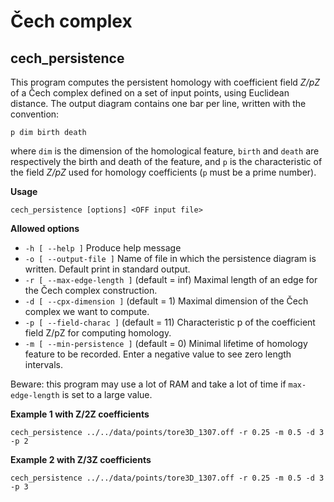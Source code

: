 

# Čech complex #

## cech_persistence ##
This program computes the persistent homology with coefficient field *Z/pZ* of
a Čech complex defined on a set of input points, using Euclidean distance. The
output diagram contains one bar per line, written with the convention:

`p dim birth death`

where `dim` is the dimension of the homological feature, `birth` and `death`
are respectively the birth and death of the feature, and `p` is the
characteristic of the field *Z/pZ* used for homology coefficients (`p` must be
a prime number).

**Usage**

`cech_persistence [options] <OFF input file>`

**Allowed options**

* `-h [ --help ]` Produce help message
* `-o [ --output-file ]` Name of file in which the persistence diagram is written. Default print in standard output.
* `-r [ --max-edge-length ]` (default = inf) Maximal length of an edge for the Čech complex construction.
* `-d [ --cpx-dimension ]` (default = 1) Maximal dimension of the Čech complex we want to compute.
* `-p [ --field-charac ]` (default = 11) Characteristic p of the coefficient field Z/pZ for computing homology.
* `-m [ --min-persistence ]` (default = 0) Minimal lifetime of homology feature to be recorded. Enter a negative value to see zero length intervals.

Beware: this program may use a lot of RAM and take a lot of time if `max-edge-length` is set to a large value.

**Example 1 with Z/2Z coefficients**

`cech_persistence ../../data/points/tore3D_1307.off -r 0.25 -m 0.5 -d 3 -p 2`

**Example 2 with Z/3Z coefficients**

`cech_persistence ../../data/points/tore3D_1307.off -r 0.25 -m 0.5 -d 3 -p 3`
